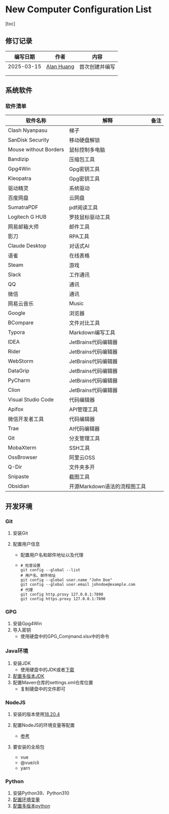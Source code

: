 # New Computer Configuration List

[toc]

## 修订记录

| 编写日期   | 作者                                    | 内容           |
| ---------- | --------------------------------------- | -------------- |
| 2025-03-15 | [Alan Huang](https://github.com/cmrhyq) | 首次创建并编写 |
|            |                                         |                |
|            |                                         |                |



## 系统软件

### 软件清单

| 软件名称              | 解释                         | 备注 |
| --------------------- | ---------------------------- | ---- |
| Clash Nyanpasu        | 梯子                         |      |
| SanDisk Security      | 移动硬盘解锁                 |      |
| Mouse without Borders | 鼠标控制多电脑               |      |
| Bandizip              | 压缩包工具                   |      |
| Gpg4Win               | Gpg密钥工具                  |      |
| Kleopatra             | Gpg密钥工具                  |      |
| 驱动精灵              | 系统驱动                     |      |
| 百度网盘              | 云网盘                       |      |
| SumatraPDF            | pdf阅读工具                  |      |
| Logitech G HUB        | 罗技鼠标驱动工具             |      |
| 网易邮箱大师          | 邮件工具                     |      |
| 影刀                  | RPA工具                      |      |
| Claude Desktop        | 对话式AI                     |      |
| 语雀                  | 在线表格                     |      |
| Steam                 | 游戏                         |      |
| Slack                 | 工作通讯                     |      |
| QQ                    | 通讯                         |      |
| 微信                  | 通讯                         |      |
| 网易云音乐            | Music                        |      |
| Google                | 浏览器                       |      |
| BCompare              | 文件对比工具                 |      |
| Typora                | Markdown编写工具             |      |
| IDEA                  | JetBrains代码编辑器          |      |
| Rider                 | JetBrains代码编辑器          |      |
| WebStorm              | JetBrains代码编辑器          |      |
| DataGrip              | JetBrains代码编辑器          |      |
| PyCharm               | JetBrains代码编辑器          |      |
| Clion                 | JetBrains代码编辑器          |      |
| Visual Studio Code    | 代码编辑器                   |      |
| Apifox                | API管理工具                  |      |
| 微信开发者工具        | 代码编辑器                   |      |
| Trae                  | AI代码编辑器                 |      |
| Git                   | 分支管理工具                 |      |
| MobaXterm             | SSH工具                      |      |
| OssBrowser            | 阿里云OSS                    |      |
| Q-Dir                 | 文件夹多开                   |      |
| Snipaste              | 截图工具                     |      |
| Obsidian              | 开源Markdown语法的流程图工具 |      |



## 开发环境

### Git

1. 安装Git

2. 配置用户信息

   - 配置用户名和邮件地址以及代理

   - ```shell
     # 检查设置
     git config --global --list
     # 用户名、邮件地址
     git config --global user.name "John Doe"
     git config --global user.email johndoe@example.com
     # 代理
     git config http.proxy 127.0.0.1:7890
     git config https.proxy 127.0.0.1:7890
     ```

### GPG

1. 安装Gpg4Win
2. 导入密钥
   - 使用硬盘中的GPG_Comjmand.xlsx中的命令

### Java环境

1. 安装JDK
   - 使用硬盘中的JDK或者[下载](https://www.oracle.com/java/technologies/downloads/archive/)
2. [配置多版本JDK](https://blog.csdn.net/qq_33807380/article/details/135474122)
3. 配置Maven仓库的settings.xml仓库位置
   - 复制硬盘中的文件即可

### NodeJS

1. 安装的版本使用[18.20.4](https://nodejs.org/dist/)
2. 配置NodeJS的环境变量等配置
   - [参考](https://blog.csdn.net/weixin_44462773/article/details/131087728)

3. 要安装的全局包
   - vue
   - @vue/cli
   - yarn

### Python

1. 安装Python39、Python310
2. [配置环境变量](https://blog.csdn.net/qq_40584683/article/details/126954120)
3. [配置多版本python](https://blog.csdn.net/weixin_45100742/article/details/133322422)